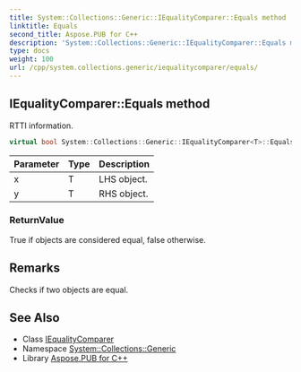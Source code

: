 ```yaml
---
title: System::Collections::Generic::IEqualityComparer::Equals method
linktitle: Equals
second_title: Aspose.PUB for C++
description: 'System::Collections::Generic::IEqualityComparer::Equals method. RTTI information in C++.'
type: docs
weight: 100
url: /cpp/system.collections.generic/iequalitycomparer/equals/
---
```

## IEqualityComparer::Equals method


RTTI information.

```cpp
virtual bool System::Collections::Generic::IEqualityComparer<T>::Equals(T x, T y) const =0
```


| Parameter | Type | Description |
| --- | --- | --- |
| x | T | LHS object. |
| y | T | RHS object. |

### ReturnValue

True if objects are considered equal, false otherwise.
## Remarks


Checks if two objects are equal. 
## See Also

* Class [IEqualityComparer](../)
* Namespace [System::Collections::Generic](../../)
* Library [Aspose.PUB for C++](../../../)

